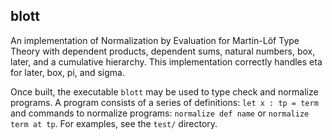 ## blott

An implementation of Normalization by Evaluation for Martin-Löf Type Theory with
dependent products, dependent sums, natural numbers, box, later, and a
cumulative hierarchy. This implementation correctly handles eta for later, box,
pi, and sigma.

Once built, the executable `blott` may be used to type check and normalize
programs. A program consists of a series of definitions: `let x : tp = term` and
commands to normalize programs: `normalize def name` or `normalize term at
tp`. For examples, see the `test/` directory.
